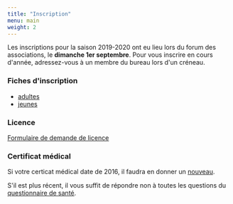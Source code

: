 ```yaml
---
title: "Inscription"
menu: main
weight: 2
---
```


Les inscriptions pour la saison 2019-2020 ont eu lieu lors du forum des associations, le **dimanche 1er septembre**. Pour vous inscrire en cours d'année, adressez-vous à un membre du bureau lors d'un créneau.

### Fiches d'inscription

- [adultes](/files/adultes.docx)
- [jeunes](/files/jeunes.docx)

### Licence

[Formulaire de demande de licence](/files/licence.pdf)

### Certificat médical

Si votre certicat médical date de 2016, il faudra en donner un [nouveau](/files/certificat.pdf).

S'il est plus récent, il vous suffit de répondre non à toutes les questions du [questionnaire de santé](/files/qs.pdf).
